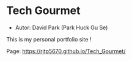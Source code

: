 # Tech Gourmet 
- Autor: David Park (Park Huck Gu Se)

This is my personal portfolio site ! 

Page: https://rjtp5670.github.io/Tech_Gourmet/
